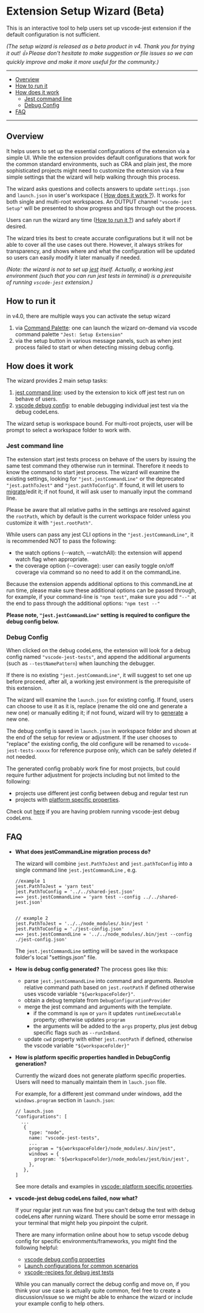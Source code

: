 # Extension Setup Wizard (Beta) <!-- omit in toc -->


This is an interactive tool to help users set up vscode-jest extension if the default configuration is not sufficient. 

_(The setup wizard is released as a beta product in v4. Thank you for trying it out! 👍  Please don't hesitate to make suggestion or file issues so we can quickly improve and make it more useful for the community.)_


---

- [Overview](#overview)
- [How to run it](#how-to-run-it)
- [How does it work](#how-does-it-work)
  - [Jest command line](#jest-command-line)
  - [Debug Config](#debug-config)
- [FAQ](#faq)

---
## Overview

It helps users to set up the essential configurations of the extension via a simple UI. While the extension provides default configurations that work for the common standard environments, such as CRA and plain jest, the more sophisticated projects might need to customize the extension via a few simple settings that the wizard will help walking through this process. 

The wizard asks questions and collects answers to update `settings.json` and `launch.json` in user's workspace ( [How does it work ?](#how-does-it-work)). It works for both single and multi-root workspaces. An OUTPUT channel `"vscode-jest Setup"` will be presented to show progress and tips through out the process. 

Users can run the wizard any time ([How to run it ?](how-to-run-it)) and safely abort if desired. 

The wizard tries its best to create accurate configurations but it will not be able to cover all the use cases out there. However, it always strikes for transparency, and shows where and what the configuration will be updated so users can easily modify it later manually if needed.

_(Note: the wizard is not to set up [jest](https://jestjs.io) itself. Actually, a working jest environment (such that you can run jest tests in terminal) is a prerequisite of running `vscode-jest` extension.)_
## How to run it
in v4.0, there are multiple ways you can activate the setup wizard

1. via [Command Palette](https://code.visualstudio.com/docs/getstarted/userinterface#_command-palette): one can launch the wizard on-demand via vscode command palette `"Jest: Setup Extension"` 
2. via the setup button in various message panels, such as when jest process failed to start or when detecting missing debug config.

## How does it work 
The wizard provides 2 main setup tasks:
1. [jest command line](#jest-command-line): used by the extension to kick off jest test run on behave of users. 
2. [vscode debug config](#debug-config): to enable debugging individual jest test via the debug codeLens.
   
The wizard setup is workspace bound. For multi-root projects, user will be prompt to select a workspace folder to work with.

### Jest command line
The extension start jest tests process on behave of the users by issuing the same test command they otherwise run in terminal. Therefore it needs to know the command to start jest process. The wizard will examine the existing settings, looking for `"jest.jestCommandLine"` or the deprecated `"jest.pathToJest"` and `"jest.pathToConfig"`. If found, it will let users to [migrate](#note-1)/edit it; if not found, it will ask user to manually input the command line.

Please be aware that all relative paths in the settings are resolved against the `rootPath`, which by default is the current workspace folder unless you customize it with `"jest.rootPath"`.


While users can pass any jest CLI options in the `"jest.jestCommandLine"`, it is recommended NOT to pass the following:
- the watch options (--watch, --watchAll): the extension will append watch flag when appropriate. 
- the coverage option (--coverage): user can easily toggle on/off coverage via command so no need to add it on the commandLine.

Because the extension appends additional options to this commandLine at run time, please make sure these additional options can be passed through, for example, if your command-line is `"npm test"`, make sure you add `"--"` at the end to pass through the additional options: `"npm test --"`

**Please note, `"jest.jestCommandLine"` setting is required to configure the debug config below.**

### Debug Config
When clicked on the debug codeLens, the extension will look for a debug config named `"vscode-jest-tests"`, and append the additional arguments (such as `--testNamePattern`) when launching the debugger.

If there is no existing `"jest.jestCommandLine"`, it will suggest to set one up before proceed, after all, a working jest environment is the prerequisite of this extension.

The wizard will examine the `launch.json` for existing config. If found, users can choose to use it as it is, replace (rename the old one and generate a new one) or manually editing it; if not found, wizard will try to [generate](#note-2) a new one. 

The debug config is saved in `launch.json` in workspace folder and shown at the end of the setup for review or adjustment. If the user chooses to "replace" the existing config, the old configure will be renamed to `vscode-jest-tests-xxxxx` for reference purpose only, which can be safely deleted if not needed.

The generated config probably work fine for most projects, but could require further adjustment for projects including but not limited to the following:
- projects use different jest config between debug and regular test run
- projects with [platform specific properties](#note-3). 

Check out [here](#note-4) if you are having problem running vscode-jest debug codeLens.
## FAQ

- <a id="note-1">**What does jestCommandLine migration process do?**</a> 

  The wizard will combine `jest.PathToJest` and `jest.pathToConfig` into a single command line `jest.jestCommandLine` , e.g. 
  ```
  //example 1
  jest.PathToJest = 'yarn test'
  jest.PathToConfig = '../../shared-jest.json'
  ==> jest.jestCommandLine = 'yarn test --config ../../shared-jest.json' 


  // example 2
  jest.PathToJest = '../../node_modules/.bin/jest '
  jest.PathToConfig = './jest-config.json'
  ==> jest.jestCommandLine = '../../node_modules/.bin/jest --config ./jest-config.json' 
  ```

  The `jest.jestCommandLine` setting will be saved in the workspace folder's local "settings.json" file.

- <a id="note-2">**How is debug config generated?**</a>
  The process goes like this:
  - parse `jest.jestCommandLine` into command and arguments. Resolve relative command path based on `jest.rootPath` if defined otherwise uses vscode variable `"${workspaceFolder}"`.
  - obtain a debug template from `DebugConfigurationProvider`
  - merge the jest command and arguments with the template.
    - if the command is `npm` or `yarn` it updates `runtimeExecutable` property; otherwise updates `program`
    - the arguments will be added to the `args` property, plus jest debug specific flags such as `--runInBand`.
  - update `cwd` property with either `jest.rootPath` if defined, otherwise the vscode variable `"${workspaceFolder}"`

  
- <a id="note-3">**How is platform specific properties handled in DebugConfig generation?**</a>
  
  Currently the wizard does not generate platform specific properties. Users will need to manually maintain them in `lauch.json` file. 

  For example, for a different jest command under windows, add the `windows.program` section in `launch.json`:

  ```
  // launch.json
  "configurations": [
    ...
     {
       type: "node",
       name: "vscode-jest-tests",
       ...
       program = "${workspaceFolder}/node_modules/.bin/jest",
       windows = {
         program: '${workspaceFolder}/node_modules/jest/bin/jest',
       },
     },
  ]
  ```
  See more details and examples in [vscode: platform specific properties](https://code.visualstudio.com/docs/editor/debugging#_platformspecific-properties).
    

- <a id="note-4">**vscode-jest debug codeLens failed, now what?**</a>
  
  If your regular jest run was fine but you can't debug the test with debug codeLens after running wizard. There should be some error message in your terminal that might help you pinpoint the culprit. 

  There are many information online about how to setup vscode debug config for specific environments/frameworks, you might find the following helpful:
  - [vscode debug config properties](https://code.visualstudio.com/docs/nodejs/nodejs-debugging#_launch-configuration-properties) 
  - [Launch configurations for common scenarios](https://code.visualstudio.com/docs/nodejs/nodejs-debugging#_launch-configurations-for-common-scenarios)
  - [vscode-recipes for debug jest tests](https://github.com/microsoft/vscode-recipes/tree/master/debugging-jest-tests)
  
  While you can manually correct the debug config and move on, if you think your use case is actually quite common, feel free to create a discussion/issue so we might be able to enhance the wizard or include your example config to help others.
